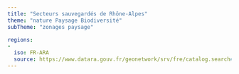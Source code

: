 ```yaml
---
title: "Secteurs sauvegardés de Rhône-Alpes"
theme: "nature Paysage Biodiversité"
subTheme: "zonages paysage"

regions:
-
  iso: FR-ARA
  source: https://www.datara.gouv.fr/geonetwork/srv/fre/catalog.search#/search?resultType=details&sortBy=relevance&from=1&to=20&fast=index&_content_type=json&any=Secteurs sauvegardés de Rhône-Alpes
---
```


